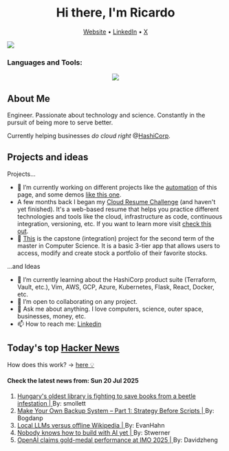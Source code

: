 
<!-- This is an HTML comment in your markdown file -->

<h1 align="center">Hi there, I'm Ricardo</h1>
<p align="center">
  <a href="https://ricardorompar.com" target="_blank">Website</a> •
  <a href="https://www.linkedin.com/in/ricardorompar/" target="_blank">LinkedIn</a> •
  <a href="https://twitter.com/ricardorompar" target="_blank">X</a>
</p>
<img src="https://badges.pufler.dev/visits/{ricardorompar}/{ricardorompar}"/>

<h3 align="left">Languages and Tools:</h3>
<p align="center">
  <a href="https://skillicons.dev" target="_blank">
    <img src="https://skillicons.dev/icons?i=terraform,aws,gcp,azure,git,python,kubernetes,react,js,docker,ubuntu" />
  </a>
</p>

<h2>About Me</h2>
Engineer. Passionate about technology and science. Constantly in the pursuit of being more to serve better.

Currently helping businesses <i>do cloud right</i> @<a href="https://github.com/hashicorp" target="_blank">HashiCorp</a>.

<h2>Projects and ideas</h2>
Projects...
<ul>
  <li>🔭 I’m currently working on different projects like the <a href="https://github.com/ricardorompar/ricardorompar/blob/main/automate.py">automation</a> of this page, and some demos <a href="https://github.com/ricardorompar/boundary-ansible-demo">like this one</a>.
  </li>

  <li >A few months back I began my <a href="https://github.com/ricardorompar/cloudResumeChallenge">Cloud Resume Challenge</a> (and haven't yet finished). It's a web-based resume that helps you practice different technologies and tools like the cloud, infrastructure as code, continuous integration, versioning, etc. If you want to learn more visit <a href="https://cloudresumechallenge.dev/docs/the-challenge/aws/" target="_blank">check this out</a>.
  </li>

  <li>🔭 <a href="https://github.com/ricardorompar/capstoneT2">This</a> is the capstone (integration) project for the second term of the master in Computer Science. It is a basic 3-tier app that allows users to access, modify and create stock a portfolio of their favorite stocks.
  </li>
</ul>
...and Ideas
<ul>
  <li>🌱 I’m currently learning about the HashiCorp product suite (Terraform, Vault, etc.), Vim, AWS, GCP, Azure, Kubernetes, Flask, React, Docker, etc.
  </li>
  <li>👯 I’m open to collaborating on any project.</li>
  <li>💬 Ask me about anything. I love computers, science, outer space, businesses, money, etc.</li>
  <li>📫 How to reach me: <a href="https://www.linkedin.com/in/ricardorompar/" target="_blank">Linkedin</a></li>
</ul>

<h2>Today's top <a href='https://news.ycombinator.com/' target="_blank">Hacker News</a></h2>
How does this work? -> <a href='./AUTOMATIC.md'>here 💡</a>

<h4>Check the latest news from: Sun 20 Jul 2025</h4>
<ol>
<li>
    <a href=https://www.npr.org/2025/07/14/nx-s1-5467062/hungary-library-books-beetles target="_blank">
        Hungary's oldest library is fighting to save books from a beetle infestation |
    </a>
    By: smollett
</li>

<li>
    <a href=https://it-notes.dragas.net/2025/07/18/make-your-own-backup-system-part-1-strategy-before-scripts/ target="_blank">
        Make Your Own Backup System – Part 1: Strategy Before Scripts |
    </a>
    By: Bogdanp
</li>

<li>
    <a href=https://evanhahn.com/local-llms-versus-offline-wikipedia/ target="_blank">
        Local LLMs versus offline Wikipedia |
    </a>
    By: EvanHahn
</li>

<li>
    <a href=https://worksonmymachine.substack.com/p/nobody-knows-how-to-build-with-ai target="_blank">
        Nobody knows how to build with AI yet |
    </a>
    By: Stwerner
</li>

<li>
    <a href=https://twitter.com/alexwei_/status/1946477742855532918 target="_blank">
        OpenAI claims gold-medal performance at IMO 2025 |
    </a>
    By: Davidzheng
</li>
</ol>